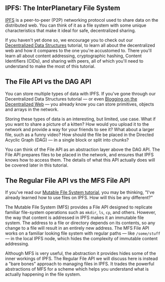 
## IPFS: The InterPlanetary File System

[IPFS](https://ipfs.io/) is a peer-to-peer (P2P) networking protocol used to share data on the distributed web. You can think of it as a file system with some unique characteristics that make it ideal for safe, decentralized sharing.

If you haven't yet done so, we encourage you to check out our [Decentralized Data Structures](https://proto.school/#/data-structures/) tutorial, to learn all about the decentralized web and how it compares to the one you're accustomed to. There you'll learn all about content addressing, cryptographic hashing, Content Identifiers (CIDs), and sharing with peers, all of which you'll need to understand to make the most of this tutorial.

## The File API vs the DAG API

You can store multiple types of data with IPFS. If you've gone through our Decentralized Data Structures tutorial — or even [Blogging on the Decentralized Web](https://proto.school/#/blog) — you already know you can store primitives, objects and arrays in the network.

Storing these types of data is an interesting, but limited, use case. What if you want to share a picture of a kitten? How would you upload it to the network and provide a way for your friends to see it? What about a larger file, such as a funny video? How should the file be placed in the Directed Acyclic Graph (DAG) — in a single block or split into chunks?

You can think of the File API as an abstraction layer above the DAG API. The File API prepares files to be placed in the network, and ensures that IPFS knows how to access them. The details of what this API actually does will be covered later in this tutorial.

## The Regular File API vs the MFS File API

If you've read our [Mutable File System tutorial](https://proto.school/#/mutable-file-system), you may be thinking, "I've already learned how to use files on IPFS. How will this be any different?"

The Mutable File System (MFS) provides a File API designed to replicate familiar file-system operations such as `mkdir`, `ls`, `cp`, and others. However, the way that content is addressed in IPFS makes it an immutable file system. The address to a file or directory depends on its contents, so any change to a file will result in an entirely new address. The MFS File API works on a familiar looking file system with regular paths — like `/some/stuff` — in the local IPFS node, which hides the complexity of immutable content addressing.

Although MFS is very useful, the abstraction it provides hides some of the inner workings of IPFS. The Regular File API we will discuss here is instead a "bare bones" approach to managing files in IPFS. It trades the powerful abstractions of MFS for a scheme which helps you understand what is actually happening in the file system.

